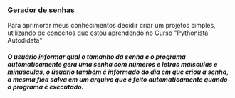 ### Gerador de senhas

<p>Para aprimorar meus conhecimentos decidir criar um projetos simples, utilizando de conceitos que estou aprendendo no Curso "Pythonista Autodidata"</p>

<h5>O usuário informar qual o tamanho da senha e o programa automaticamente gera uma senha com números e letras maísculas e minusculas, o úsuario também é informado do dia em que criou a senha, a mesma fica salva em um arquivo que é feito automaticamente quando o programa é executado.</h5>

